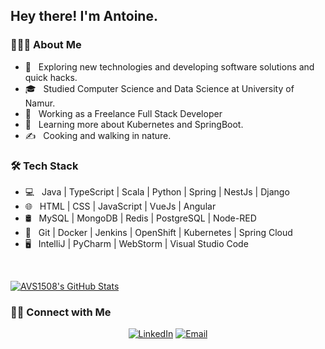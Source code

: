 <h2> Hey there! I'm Antoine.</h2>

<h3> 👨🏻‍💻 About Me </h3>

- 🤔 &nbsp; Exploring new technologies and developing software solutions and quick hacks.
- 🎓 &nbsp; Studied Computer Science and Data Science at University of Namur.
- 💼 &nbsp; Working as a Freelance Full Stack Developer
- 🌱 &nbsp; Learning more about Kubernetes and SpringBoot.
- ✍️ &nbsp; Cooking and walking in nature.

<h3>🛠 Tech Stack</h3>

- 💻 &nbsp; Java | TypeScript | Scala | Python | Spring | NestJs | Django
- 🌐 &nbsp; HTML | CSS | JavaScript | VueJs | Angular
- 🛢 &nbsp; MySQL | MongoDB | Redis | PostgreSQL | Node-RED
- 🔧 &nbsp; Git | Docker | Jenkins | OpenShift | Kubernetes | Spring Cloud
- 🖥 &nbsp; IntelliJ | PyCharm | WebStorm | Visual Studio Code

<br/>

[![AVS1508's GitHub Stats](https://github-readme-stats.vercel.app/api?username=jacquant&show_icons=true)](https://github.com/jacquant)

<h3> 🤝🏻 Connect with Me </h3>

<p align="center">
<a href="https://www.linkedin.com/in/jacquant/"><img alt="LinkedIn" src="https://img.shields.io/badge/LinkedIn-Antoine Jacques-blue?style=flat-square&logo=linkedin"></a>
<a href="mailto:antoine.jacques@outlook.be"><img alt="Email" src="https://img.shields.io/badge/Email-antoine.jacques@outlook.be-blue?style=flat-square&logo=gmail"></a>
</p>
